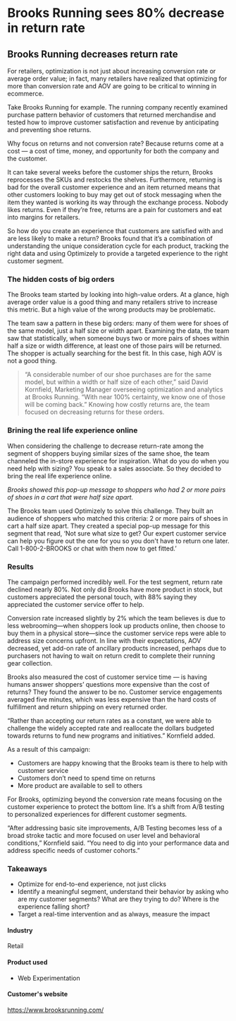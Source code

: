 # Brooks Running sees 80% decrease in return rate

## Brooks Running decreases return rate

For retailers, optimization is not just about increasing conversion rate or
average order value; in fact, many retailers have realized that optimizing for
more than conversion rate and AOV are going to be critical to winning in
ecommerce.

Take Brooks Running for example. The running company recently examined purchase
pattern behavior of customers that returned merchandise and tested how to
improve customer satisfaction and revenue by anticipating and preventing shoe
returns.

Why focus on returns and not conversion rate? Because returns come at a cost — a
cost of time, money, and opportunity for both the company and the customer.

It can take several weeks before the customer ships the return, Brooks
reprocesses the SKUs and restocks the shelves. Furthermore, returning is bad for
the overall customer experience and an item returned means that other customers
looking to buy may get out of stock messaging when the item they wanted is
working its way through the exchange process. Nobody likes returns. Even if
they’re free, returns are a pain for customers and eat into margins for
retailers.

So how do you create an experience that customers are satisfied with and are
less likely to make a return? Brooks found that it’s a combination of
understanding the unique consideration cycle for each product, tracking the
right data and using Optimizely to provide a targeted experience to the right
customer segment.

### The hidden costs of big orders

The Brooks team started by looking into high-value orders. At a glance, high
average order value is a good thing and many retailers strive to increase this
metric. But a high value of the wrong products may be problematic.

The team saw a pattern in these big orders: many of them were for shoes of the
same model, just a half size or width apart. Examining the data, the team saw
that statistically, when someone buys two or more pairs of shoes within half a
size or width difference, at least one of those pairs will be returned. The
shopper is actually searching for the best fit. In this case, high AOV is not a
good thing.

> “A considerable number of our shoe purchases are for the same model, but
> within a width or half size of each other,” said David Kornfield, Marketing
> Manager overseeing optimization and analytics at Brooks Running. “With near
> 100% certainty, we know one of those will be coming back.”
> Knowing how costly returns are, the team focused on decreasing returns for these
> orders.

### Brining the real life experience online

When considering the challenge to decrease return-rate among the segment of
shoppers buying similar sizes of the same shoe, the team channeled the in-store
experience for inspiration. What do you do when you need help with sizing? You
speak to a sales associate. So they decided to bring the real life experience
online.

_Brooks showed this pop-up message to shoppers who had 2 or more pairs of shoes
in a cart that were half size apart._

The Brooks team used Optimizely to solve this challenge. They built an audience
of shoppers who matched this criteria: 2 or more pairs of shoes in cart a half
size apart. They created a special pop-up message for this segment that read,
‘Not sure what size to get? Our expert customer service can help you figure out
the one for you so you don't have to return one later. Call 1-800-2-BROOKS or
chat with them now to get fitted.’

### Results

The campaign performed incredibly well. For the test segment, return rate
declined nearly 80%. Not only did Brooks have more product in stock, but
customers appreciated the personal touch, with 88% saying they appreciated the
customer service offer to help.

Conversion rate increased slightly by 2% which the team believes is due to less
webrooming—when shoppers look up products online, then choose to buy them in a
physical store—since the customer service reps were able to address size
concerns upfront. In line with their expectations, AOV decreased, yet add-on
rate of ancillary products increased, perhaps due to purchasers not having to
wait on return credit to complete their running gear collection.

Brooks also measured the cost of customer service time — is having humans answer
shoppers’ questions more expensive than the cost of returns? They found the
answer to be no. Customer service engagements averaged five minutes, which was
less expensive than the hard costs of fulfillment and return shipping on every
returned order.

“Rather than accepting our return rates as a constant, we were able to challenge
the widely accepted rate and reallocate the dollars budgeted towards returns to
fund new programs and initiatives.” Kornfield added.

As a result of this campaign:

- Customers are happy knowing that the Brooks team is there to help with customer service
- Customers don’t need to spend time on returns
- More product are available to sell to others

For Brooks, optimizing beyond the conversion rate means focusing on the customer
experience to protect the bottom line. It’s a shift from A/B testing to
personalized experiences for different customer segments.

“After addressing basic site improvements, A/B Testing becomes less of a broad
stroke tactic and more focused on user level and behavioral conditions,”
Kornfield said. “You need to dig into your performance data and address specific
needs of customer cohorts.”

### Takeaways

- Optimize for end-to-end experience, not just clicks
- Identify a meaningful segment, understand their behavior by asking who are my customer segments? What are they trying to do? Where is the experience falling short?
- Target a real-time intervention and as always, measure the impact

#### Industry

Retail

#### Product used

- Web Experimentation

#### Customer's website

https://www.brooksrunning.com/
